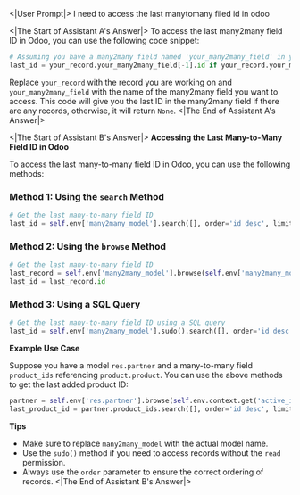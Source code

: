 <|User Prompt|>
I need to access  the last manytomany filed id in odoo

<|The Start of Assistant A's Answer|>
To access the last many2many field ID in Odoo, you can use the following code snippet:

```python
# Assuming you have a many2many field named 'your_many2many_field' in your model
last_id = your_record.your_many2many_field[-1].id if your_record.your_many2many_field else None
```

Replace `your_record` with the record you are working on and `your_many2many_field` with the name of the many2many field you want to access. This code will give you the last ID in the many2many field if there are any records, otherwise, it will return `None`.
<|The End of Assistant A's Answer|>

<|The Start of Assistant B's Answer|>
**Accessing the Last Many-to-Many Field ID in Odoo**

To access the last many-to-many field ID in Odoo, you can use the following methods:

### Method 1: Using the `search` Method

```python
# Get the last many-to-many field ID
last_id = self.env['many2many_model'].search([], order='id desc', limit=1).id
```

### Method 2: Using the `browse` Method

```python
# Get the last many-to-many field ID
last_record = self.env['many2many_model'].browse(self.env['many2many_model'].search_count([]))
last_id = last_record.id
```

### Method 3: Using a SQL Query

```python
# Get the last many-to-many field ID using a SQL query
last_id = self.env['many2many_model'].sudo().search([], order='id desc', limit=1).id
```

**Example Use Case**

Suppose you have a model `res.partner` and a many-to-many field `product_ids` referencing `product.product`. You can use the above methods to get the last added product ID:

```python
partner = self.env['res.partner'].browse(self.env.context.get('active_id'))
last_product_id = partner.product_ids.search([], order='id desc', limit=1).id
```

**Tips**

- Make sure to replace `many2many_model` with the actual model name.
- Use the `sudo()` method if you need to access records without the `read` permission.
- Always use the `order` parameter to ensure the correct ordering of records.
<|The End of Assistant B's Answer|>
